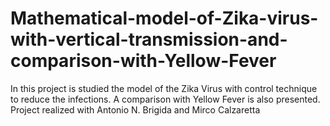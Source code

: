 # Mathematical-model-of-Zika-virus-with-vertical-transmission-and-comparison-with-Yellow-Fever
In this project is studied the model of the Zika Virus with control technique to reduce the infections. 
A comparison with Yellow Fever is also presented. 
Project realized with Antonio N. Brigida and Mirco Calzaretta
